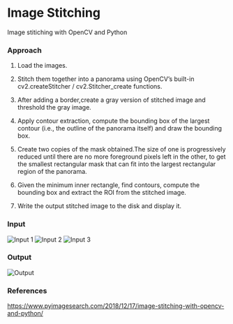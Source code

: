 # Image Stitching

Image stitiching with OpenCV and Python


### Approach

1. Load the images. 

2. Stitch them together into a panorama using OpenCV’s built-in cv2.createStitcher / cv2.Stitcher_create functions.

3. After adding a border,create a gray version of stitched  image and threshold the gray image.

4. Apply contour extraction, compute the bounding box of the largest contour (i.e., the outline of the panorama itself) and draw the bounding box. 

5. Create two copies of the mask obtained.The size of one is progressively reduced until there are no more foreground pixels  left in the other, to get the smallest rectangular mask that can fit into the largest rectangular region of the panorama.

6. Given the minimum inner rectangle, find contours, compute the bounding box and extract the ROI from the stitched  image.

7. Write the output stitched image to the disk and display it. 

 
 
 ### Input 
 
 ![Input 1](https://github.com/gayathri-venu/DeepPixel/blob/master/deeppixel/image_stitching/input/IMG_1786-2.jpg)
 ![Input 2](https://github.com/gayathri-venu/DeepPixel/blob/master/deeppixel/image_stitching/input/IMG_1787-2.jpg)
 ![Input 3](https://github.com/gayathri-venu/DeepPixel/blob/master/deeppixel/image_stitching/input/IMG_1788-2.jpg)
  
 
 
 ### Output
 
 ![Output](https://github.com/gayathri-venu/DeepPixel/blob/master/deeppixel/image_stitching/output/output.png)
 
 
 
 ### References
 
 https://www.pyimagesearch.com/2018/12/17/image-stitching-with-opencv-and-python/
 
 
    

